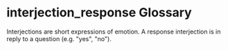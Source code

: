 # interjection_response Glossary
Interjections are short expressions of emotion.  A response interjection is in reply to a question (e.g. "yes", "no").